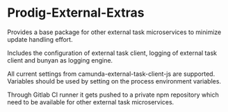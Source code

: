 # Prodig-External-Extras

Provides a base package for other external task microservices to minimize update handling effort.

Includes the configuration of external task client,
logging of external task client and bunyan as logging engine.

All current settings from camunda-external-task-client-js are supported.
Variables should be used by setting on the process environment variables.

Through Gitlab CI runner it gets pushed to a private
npm repository which need to be available for
other external task microservices.